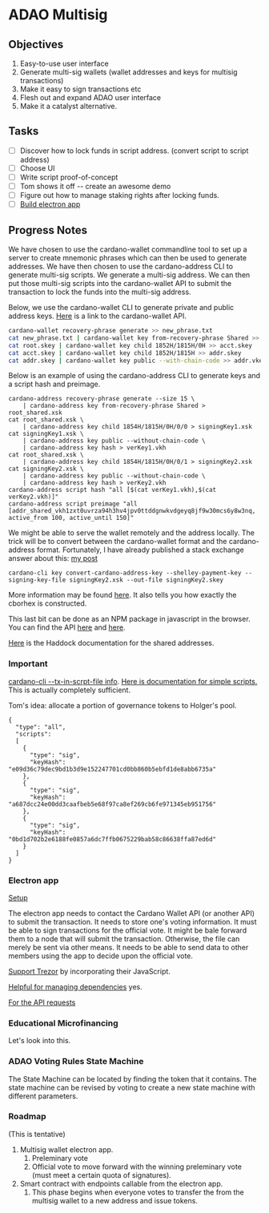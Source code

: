 # ADAO Multisig

## Objectives

 1. Easy-to-use user interface
 2. Generate multi-sig wallets (wallet addresses and keys for multisig
    transactions)
 3. Make it easy to sign transactions etc
 4. Flesh out and expand ADAO user interface
 5. Make it a catalyst alternative.

## Tasks

 - [ ] Discover how to lock funds in script address. (convert script
       to script address)
 - [ ] Choose UI
 - [ ] Write script proof-of-concept
 - [ ] Tom shows it off -- create an awesome demo
 - [ ] Figure out how to manage staking rights after locking funds.
 - [ ] [Build electron app](https://www.youtube.com/watch?v=kN1Czs0m1SU)
 
## Progress Notes

We have chosen to use the cardano-wallet commandline tool to set up a
server to create mnemonic phrases which can then be used to generate
addresses. We have then chosen to use the cardano-address CLI to
generate multi-sig scripts. We generate a multi-sig address. We can
then put those multi-sig scripts into the cardano-wallet API to submit
the transaction to lock the funds into the multi-sig address. 

Below, we use the cardano-wallet CLI to generate private and public
address keys. [Here](https://input-output-hk.github.io/cardano-wallet/api/edge/) is a link to the cardano-wallet API.

```bash
cardano-wallet recovery-phrase generate >> new_phrase.txt
cat new_phrase.txt | cardano-wallet key from-recovery-phrase Shared >> root.skey
cat root.skey | cardano-wallet key child 1852H/1815H/0H >> acct.skey
cat acct.skey | cardano-wallet key child 1852H/1815H >> addr.skey
cat addr.skey | cardano-wallet key public --with-chain-code >> addr.vkey
```

Below is an example of using the cardano-address CLI to generate keys and a script hash and preimage.

```
cardano-address recovery-phrase generate --size 15 \
    | cardano-address key from-recovery-phrase Shared > root_shared.xsk
cat root_shared.xsk \
    | cardano-address key child 1854H/1815H/0H/0/0 > signingKey1.xsk
cat signingKey1.xsk \
    | cardano-address key public --without-chain-code \
    | cardano-address key hash > verKey1.vkh
cat root_shared.xsk \
    | cardano-address key child 1854H/1815H/0H/0/1 > signingKey2.xsk
cat signingKey2.xsk \
    | cardano-address key public --without-chain-code \
    | cardano-address key hash > verKey2.vkh
cardano-address script hash "all [$(cat verKey1.vkh),$(cat verKey2.vkh)]"
cardano-address script preimage "all [addr_shared_vkh1zxt0uvrza94h3hv4jpv0ttddgnwkvdgeyq8jf9w30mcs6y8w3nq, active_from 100, active_until 150]"
```

We might be able to serve the wallet remotely and the address
locally. The trick will be to convert between the cardano-wallet
format and the cardano-address format. Fortunately, I have already
published a stack exchange answer about this: [my post](https://cardano.stackexchange.com/questions/2505/create-transaction-by-cardano-node-using-payment-address-generated-by-cardano-ad/2514#2514)

```
cardano-cli key convert-cardano-address-key --shelley-payment-key --signing-key-file signingKey2.xsk --out-file signingKey2.skey
```

More information may be found
[here](https://github.com/input-output-hk/cardano-addresses#overview). It
also tells you how exactly the cborhex is constructed.

This last bit can be done as an NPM package in javascript in the
browser. You can find the API
[here](https://input-output-hk.github.io/cardano-addresses/typescript/) and [here](https://www.npmjs.com/package/cardano-addresses).

[Here](https://input-output-hk.github.io/cardano-addresses/haddock/cardano-addresses-3.6.1/Cardano-Address-Style-Shared.html)
is the Haddock documentation for the shared addresses.

### Important

[cardano-cli --tx-in-scrpt-file info](https://github.com/input-output-hk/iohk-monitoring-framework/wiki/Transaction-Generator:-Usage-Guide). [Here is documentation for simple scripts.](https://github.com/input-output-hk/cardano-node/blob/7a056fd4b0c810906f66b3acc3031b4a02472d45/doc/reference/simple-scripts.md)
This is actually completely sufficient.

Tom's idea: allocate a portion of governance tokens to Holger's pool.

```
{
  "type": "all",
  "scripts":
  [
    {
      "type": "sig",
      "keyHash": "e09d36c79dec9bd1b3d9e152247701cd0bb860b5ebfd1de8abb6735a"
    },
    {
      "type": "sig",
      "keyHash": "a687dcc24e00dd3caafbeb5e68f97ca8ef269cb6fe971345eb951756"
    },
    {
      "type": "sig",
      "keyHash": "0bd1d702b2e6188fe0857a6dc7ffb0675229bab58c86638ffa87ed6d"
    }
  ]
}
```

### Electron app

[Setup](https://www.youtube.com/watch?v=kN1Czs0m1SU)

The electron app needs to contact the Cardano Wallet API (or another
API) to submit the transaction. It needs to store one's voting
information. It must be able to sign transactions for the official
vote. It might be bale forward them to a node that will submit the
transaction. Otherwise, the file can merely be sent via other
means. It needs to be able to send data to other members using the app
to decide upon the official vote.

[Support Trezor](https://wiki.trezor.io/Trezor_Connect_API) by
incorporating their JavaScript.

[Helpful for managing dependencies](https://webpack.electron.build/dependency-management) yes.

[For the API requests](https://www.geeksforgeeks.org/http-rest-api-calls-in-electronjs/)


### Educational Microfinancing

Let's look into this.

### ADAO Voting Rules State Machine

The State Machine can be located by finding the token that it
contains. The state machine can be revised by voting to create a new
state machine with different parameters.

### Roadmap

(This is tentative)

 1. Multisig wallet electron app.
    1. Preleminary vote
    2. Official vote to move forward with the winning preleminary vote
       (must meet a certain quota of signatures).
 2. Smart contract with endpoints callable from the electron app.
    1. This phase begins when everyone votes to transfer the from the
       multisig wallet to a new address and issue tokens.
